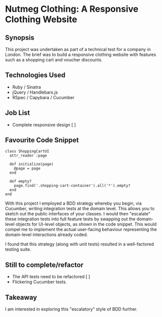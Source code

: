 Nutmeg Clothing: A Responsive Clothing Website
=======================

## Synopsis

This project was undertaken as part of a technical test for a company in London. The brief was to build a responsive clothing website with features such as a shopping cart and voucher discounts.

## Technologies Used

- Ruby / Sinatra 
- jQuery / Handlebars.js 
- RSpec / Capybara / Cucumber 

## Job List

- Complete responsive design [ ]

## Favourite Code Snippet

    class ShoppingCartUI
      attr_reader :page

      def initialize(page)
        @page = page
      end

      def empty?
        page.find('.shopping-cart-container').all('*').empty?
      end
    end

With this project I employed a BDD strategy whereby you begin, via Cucumber, writing integration tests at the domain level. This allows you to sketch out the public interfaces of your classes. I would then "escalate" these integration tests into full feature tests by swapping out the domain-level objects for UI-level objects, as shown in the code snippet. This would compel me to implement the actual user-facing behaviour representing the domain-level interactions already coded.  
  
I found that this strategy (along with unit tests) resulted in a well-factored testing suite.

## Still to complete/refactor

- The API tests need to be refactored [ ]
- Flickering Cucumber tests.

## Takeaway

I am interested in exploring this "escalatory" style of BDD further.

